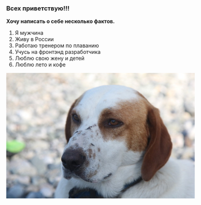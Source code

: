 ### Всех приветствую!!!
**Хочу написать о себе несколько фактов.**

1. Я мужчина
2. Живу в России
3. Работаю тренером по плаванию
4. Учусь на фронтэнд разработчика
5. Люблю свою жену и детей 
6. Люблю лето и кофе

![собака](/img/IMG_0380.JPG)
